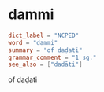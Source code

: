 # dammi

``` toml
dict_label = "NCPED"
word = "dammi"
summary = "of daḍati"
grammar_comment = "1 sg."
see_also = ["dadāti"]
```

of daḍati

